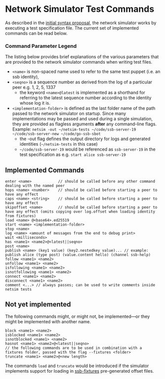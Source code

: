 # Network Simulator Test Commands
As described in the [initial syntax proposal](./domain-specific-language.md), the network
simulator works by executing a test specification file. The current set of implemented commands
can be read below.

### Command Parameter Legend
The listing below provides brief explanations of the various parameters that are provided to
the network simulator commands when writing test files.

* `<name>` is non-spaced name used to refer to the same test puppet (i.e. an ssb identity),
* `<seqno>` is a sequence number as derived from the log of a particular peer e.g. 1, 2, 5, 1337
    * the keyword `<name>@latest` is implemented as a shorthand for referring to the latest
      sequence number according to the identity whose log it is.
* `<implementation-folder>` is defined as the last folder name of the path passed to the
  network simulator on startup. Since many implementations may be passed and used during a
  single simulation, they are provided as flagless arguments **after** any command-line flags.
  Example: `netsim -out ~/netsim-tests ~/code/ssb-server-19 ~/code/ssb-server-new ~/code/go-ssb-sbot`
    * the -out flag defines the output directory for logs and generated identities (`~/netsim-tests` in this case)
    * `~/code/ssb-server-19` would be referenced as `ssb-server-19` in the test specification
      as e.g. `start alice ssb-server-19`

## Implemented Commands
```
enter <name>            // should be called before any other command dealing with the named peer
hops <name> <number>    // should be called before starting a peer to have any effect
caps <name> <string>    // should be called before starting a peer to have any effect
skipoffset <name>       // should be called before starting a peer to have any effect (omits copying over log.offset when loading identity from fixtures)
load <name> @<base64>.ed25519
start <name> <implementation-folder>
stop <name>
log <name> <amount of messages from the end to debug print>
wait <milliseconds>
has <name1> <name2>@<latest||seqno>
post <name>
publish <name> (key1 value) (key2.nestedkey value)... // example: publish alice (type post) (value.content hello) (channel ssb-help)
follow <name1> <name2>
unfollow <name1> <name2>
isfollowing <name1> <name2>
isnotfollowing <name1> <name2>
connect <name1> <name2>
disconnect <name1> <name2>
comment <...> // always passes; can be used to write comments inside netsim tests
```

## Not yet implemented
The following commands might, or might not, be implemented—or they might be implemented with another name.

```
block <name1> <name2>
isblocked <name1> <name2>
isnotblocked <name1> <name2>
hasnot <name1> <name2>@<latest||seqno>
// the following commands are to be used in combination with a fixtures folder, passed with the flag --fixtures <folder>
truncate <name1> <name2>@<new length>
```

The commands `load` and `truncate` would be introduced if the simulator implements
support for loading in [ssb-fixtures](https://github.com/ssb-ngi-pointer/ssb-fixtures) pre-generated offset files.
